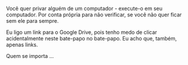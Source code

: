 Você quer privar alguém de um computador - execute-o em seu computador. Por conta própria para não verificar, se você não quer ficar sem ele para sempre.

Eu ligo um link para o Google Drive, pois tenho medo de clicar acidentalmente neste bate-papo no bate-papo. Eu acho que, também, apenas links.

Quem se importa  ...
